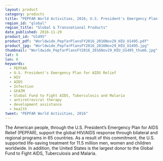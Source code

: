 ```yaml
---
layout: product
category: products
title: "PEPFAR World Activities, 2016; U.S. President's Emergency Plan for AIDS Relief"
region_id: "global"
region_title: "Global & Transnational Products"
date_published: 2016-11-29
product_id: "U1495"
product_pdf: "Worldwide_PepfarPlansFY2016_2016Nov29_HIU_U1495.pdf"
product_jpg: "Worldwide_PepfarPlansFY2016_2016Nov29_HIU_U1495.jpg"
thumbnail: "Worldwide_PepfarPlansFY2016_2016Nov29_HIU_U1495_thumb.jpg"
lat: 0
lon: 0
keywords:
  - PEPFAR
  - U.S. President's Emergency Plan for AIDS Relief
  - HIV
  - AIDS
  - Infection
  - GFATM
  - Global Fund to Fight AIDS, Tuberculosis and Malaria
  - antiretroviral therapy
  - development assistance
  - health
tweet: "PEPFAR World Activities, 2016"
---
```

The American people, through the U.S. President’s Emergency Plan for AIDS Relief (PEPFAR), support the global HIV/AIDS response through bilateral and regional programs in 65 countries. As a result of this commitment, the U.S. supported life-saving treatment for 11.5 million men, women and children worldwide. In addition, the United States is the largest donor to the Global Fund to Fight AIDS, Tuberculosis and Malaria.
